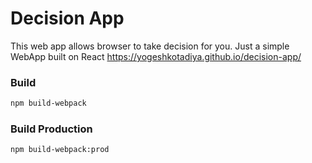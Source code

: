 # Decision App

This web app allows browser to take decision for you.
Just a simple WebApp built on React
https://yogeshkotadiya.github.io/decision-app/

### Build
```bash
npm build-webpack
```
### Build Production
```bash
npm build-webpack:prod
```
